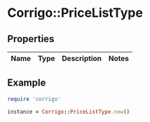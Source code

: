 # Corrigo::PriceListType

## Properties

| Name | Type | Description | Notes |
| ---- | ---- | ----------- | ----- |

## Example

```ruby
require 'corrigo'

instance = Corrigo::PriceListType.new()
```

